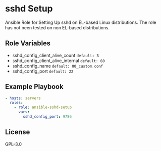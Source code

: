 # sshd Setup

Ansible Role for Setting Up sshd on EL-based Linux distributions. The role has not been tested on non EL-based distributions. 

## Role Variables

- sshd_config_client_alive_count `default: 3`
- sshd_config_client_alive_internal `default: 60`
- sshd_config_name `default: 00_custom.conf`
- sshd_config_port `default: 22`

## Example Playbook

```yaml
- hosts: servers
  roles:
    - role: ansible-sshd-setup
      vars:
        sshd_config_port: 9786
```

## License

GPL-3.0
